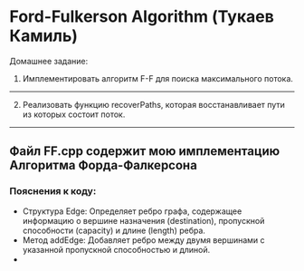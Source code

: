 # Ford-Fulkerson Algorithm (Тукаев Камиль)

Домашнее задание:
1. Имплементировать алгоритм F-F для поиска максимального потока.
------------------------------------------------------------
2. Реализовать функцию recoverPaths, которая восстанавливает пути из которых состоит поток.
-------------------------------------------------------------------------------------------
Файл **FF.cpp** содержит мою имплементацию **Алгоритма Форда-Фалкерсона**
-------------------------------------------------------------------------
### Пояснения к коду:
- Структура Edge: Определяет ребро графа, содержащее информацию о вершине назначения (destination), пропускной способности (capacity) и длине (length) ребра.
- Метод addEdge: Добавляет ребро между двумя вершинами с указанной пропускной способностью и длиной.
- 
